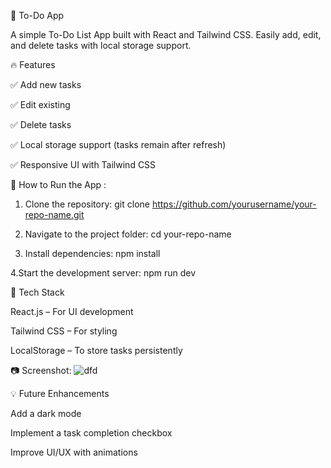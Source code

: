 📝 To-Do App

A simple To-Do List App built with React and Tailwind CSS. Easily add, edit, and delete tasks with local storage support.

🔥 Features

✅ Add new tasks

✅ Edit existing 

✅ Delete tasks

✅ Local storage support (tasks remain after refresh)

✅ Responsive UI with Tailwind CSS


🚀 How to Run the App : 

1. Clone the repository:
git clone https://github.com/yourusername/your-repo-name.git

2. Navigate to the project folder:
cd your-repo-name

3. Install dependencies:
npm install

4.Start the development server:
npm run dev

🎨 Tech Stack

React.js – For UI development

Tailwind CSS – For styling

LocalStorage – To store tasks persistently


📷 Screenshot: ![dfd](https://github.com/user-attachments/assets/ed7f0965-494a-496a-b02b-7648c8c0bea3)


💡 Future Enhancements

Add a dark mode

Implement a task completion checkbox

Improve UI/UX with animations



